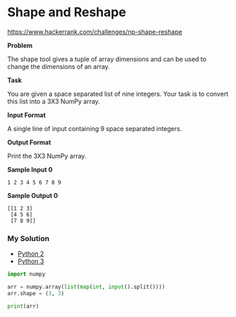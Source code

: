 # Shape and Reshape

https://www.hackerrank.com/challenges/np-shape-reshape

**Problem**

The shape tool gives a tuple of array dimensions and can be used to change the dimensions of an array.

**Task**

You are given a space separated list of nine integers. Your task is to convert this list into a 3X3 NumPy array.

**Input Format**
    
A single line of input containing 9 space separated integers.

**Output Format**

Print the 3X3 NumPy array.

**Sample Input 0**

```
1 2 3 4 5 6 7 8 9
```

**Sample Output 0**

```
[[1 2 3]
 [4 5 6]
 [7 8 9]]
```

### My Solution

- [Python 2](python2.py)
- [Python 3](python3.py)
```python
import numpy

arr = numpy.array(list(map(int, input().split())))
arr.shape = (3, 3)

print(arr)
````